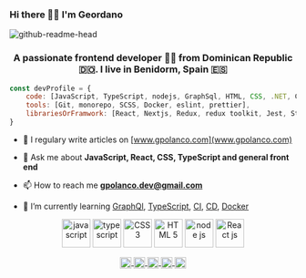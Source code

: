 ### Hi there 👋🏼 I'm Geordano

![github-readme-head](https://user-images.githubusercontent.com/22793458/87850608-df76cd80-c8f1-11ea-8395-8f071e966a9f.jpg)
<h3 align="center">A passionate frontend developer 👨‍💻 from Dominican Republic 🇩🇴. I live in Benidorm, Spain 🇪🇸</h3>

```js
const devProfile = {
    code: [JavaScript, TypeScript, nodejs, GraphSql, HTML, CSS, .NET, C#]
    tools: [Git, monorepo, SCSS, Docker, eslint, prettier],
    librariesOrFramwork: [React, Nextjs, Redux, redux toolkit, Jest, Styled-components]
}
```

- 📝 I regulary write articles on [www.gpolanco.com](www.gpolanco.com)

- 💬 Ask me about **JavaScript, React, CSS, TypeScript and general front end**

- 📫 How to reach me **gpolanco.dev@gmail.com**

- 🌱 I’m currently learning [GraphQl](https://graphql.org/), [TypeScript](https://www.typescriptlang.org/), [CI](https://es.wikipedia.org/wiki/Integraci%C3%B3n_continua), [CD](https://es.wikipedia.org/wiki/Entrega_continua), [Docker](https://www.docker.com/)

<p align="center">
    <img alt="javascript" src="https://cdn.jsdelivr.net/npm/simple-icons@5.18.0/icons/javascript.svg" alt="javascript" width="50" height="50"/> 
    <img src="https://cdn.jsdelivr.net/npm/simple-icons@5.18.0/icons/typescript.svg" alt="typescript" width="50" height="50"/>  
    <img alt="CSS 3" src="https://cdn.jsdelivr.net/npm/simple-icons@5.18.0/icons/css3.svg" alt="css3" width="50" height="50"/> 
    <img alt="HTML 5" src="https://cdn.jsdelivr.net/npm/simple-icons@5.18.0/icons/html5.svg" alt="html5" width="50" height="50"/> 
    <img alt="node js" src="https://cdn.jsdelivr.net/npm/simple-icons@5.18.0/icons/nodedotjs.svg" alt="nodejs" width="50" height="50"/>
    <img alt="React js" src="https://cdn.jsdelivr.net/npm/simple-icons@5.18.0/icons/react.svg" alt="react" width="50" height="50"/>
</p>

<p align="center">
    <a title="stackoverflow" href="https://stackoverflow.com/geordano-polanco" target="blank">
        <img align="center" src="https://cdn.jsdelivr.net/npm/simple-icons@5.18.0/icons/stackoverflow.svg" alt="stackoverflow" height="20" width="20" />
    </a>
    <a href="https://instagram.com/gpolanco.dev" target="blank">
        <img align="center" src="https://cdn.jsdelivr.net/npm/simple-icons@5.18.0/icons/instagram.svg" alt="gpolanco.dev" height="20" width="20" />
    </a>
    <a href="https://twitter.com/gpolanco_dev" target="blank" title="Follow me on twitter">
        <img align="center" src="https://cdn.jsdelivr.net/npm/simple-icons@5.18.0/icons/twitter.svg" alt="twitter" height="20" width="20" />
    </a>
    <a href="https://fb.com/gpolancoblog" target="blank">
        <img align="center" src="https://cdn.jsdelivr.net/npm/simple-icons@5.18.0/icons/facebook.svg" alt="gpolancoblog" height="20" width="20" />
    </a>
    <a href="https://linkedin.com/in/geordanopolanco" target="blank"  title="Follow me on linkedin">
        <img align="center" src="https://cdn.jsdelivr.net/npm/simple-icons@5.18.0/icons/linkedin.svg" alt="linkedin" height="20" width="20" />
    </a>
</p>
